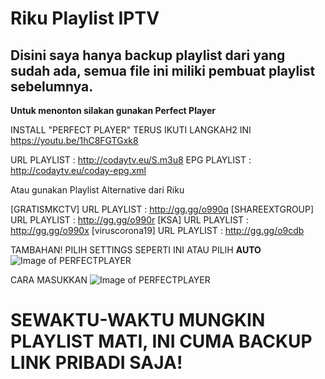 # Riku Playlist IPTV

## Disini saya hanya backup playlist dari yang sudah ada, semua file ini miliki pembuat playlist sebelumnya.

**Untuk menonton silakan gunakan Perfect Player**

INSTALL "PERFECT PLAYER"
TERUS IKUTI LANGKAH2 INI https://youtu.be/1hC8FGTGxk8

URL PLAYLIST : http://codaytv.eu/S.m3u8
EPG PLAYLIST : http://codaytv.eu/coday-epg.xml

Atau gunakan Playlist Alternative dari Riku

[GRATISMKCTV]
URL PLAYLIST : http://gg.gg/o990q
[SHAREEXTGROUP]
URL PLAYLIST : http://gg.gg/o990r
[KSA]
URL PLAYLIST : http://gg.gg/o990x
[viruscorona19]
URL PLAYLIST : http://gg.gg/o9cdb

TAMBAHAN!
PILIH SETTINGS SEPERTI INI ATAU PILIH **AUTO**
![Image of PERFECTPLAYER](https://www.britagan.com/wp-content/uploads/2021/02/setting-m3u8-coday-perfect-player-2.jpg)

CARA MASUKKAN
![Image of PERFECTPLAYER](https://www.britagan.com/wp-content/uploads/2021/02/setting-m3u8-coday-perfect-player-2.jpg)

# SEWAKTU-WAKTU MUNGKIN PLAYLIST MATI, INI CUMA BACKUP LINK PRIBADI SAJA! #
